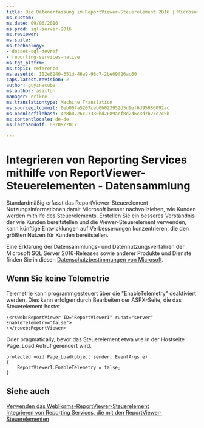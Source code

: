 ```yaml
---
title: Die Datenerfassung im ReportViewer-Steuerelement 2016 | Microsoft Docs
ms.custom: 
ms.date: 09/06/2016
ms.prod: sql-server-2016
ms.reviewer: 
ms.suite: 
ms.technology:
- docset-sql-devref
- reporting-services-native
ms.tgt_pltfrm: 
ms.topic: reference
ms.assetid: 112e0240-351d-46a9-98c7-2be09f26ac60
caps.latest.revision: 2
author: guyinacube
ms.author: asaxton
manager: erikre
ms.translationtype: Machine Translation
ms.sourcegitcommit: 0eb007a5207ceb0b023952d5d9ef6d95986092ac
ms.openlocfilehash: 4e8b0226c27380bd2089acf8d2d6c8d7b27c7c5b
ms.contentlocale: de-de
ms.lasthandoff: 08/09/2017

---
```

# <a name="integrating-reporting-services-using-reportviewer-controls---data-collection"></a>Integrieren von Reporting Services mithilfe von ReportViewer-Steuerelementen - Datensammlung
Standardmäßig erfasst das ReportViewer-Steuerelement Nutzungsinformationen damit Microsoft besser nachvollziehen, wie Kunden werden mithilfe des Steuerelements. Erstellen Sie ein besseres Verständnis der wie Kunden bereitstellen und die Viewer-Steuerelement verwenden, kann künftige Entwicklungen auf Verbesserungen konzentrieren, die den größten Nutzen für Kunden bereitstellen.

Eine Erklärung der Datensammlungs- und Datennutzungsverfahren der Microsoft SQL Server 2016-Releases sowie anderer Produkte und Dienste finden Sie in diesen [Datenschutzbestimmungen von Microsoft](https://www.microsoft.com/EN-US/privacystatement/SQLServer/Default.aspx).

## <a name="opting-out-of-telemetry"></a>Wenn Sie keine Telemetrie

Telemetrie kann programmgesteuert über die "EnableTelemetry" deaktiviert werden. Dies kann erfolgen durch Bearbeiten der ASPX-Seite, die das Steuerelement hostet

```
\<rsweb:ReportViewer ID="ReportViewer1" runat="server" EnableTelemetry="false">
\</rsweb:ReportViewer>
```

Oder pragmatically, bevor das Steuerelement etwa wie in der Hostseite Page_Load Aufruf gerendert wird.
    
```
protected void Page_Load(object sender, EventArgs e)
{
    ReportViewer1.EnableTelemetry = false;
}
```
## <a name="see-also"></a>Siehe auch

[Verwenden das WebForms-ReportViewer-Steuerelement](../../reporting-services/application-integration/using-the-webforms-reportviewer-control.md)  
[Integrieren von Reporting Services, die mit den ReportViewer-Steuerelementen](../../reporting-services/application-integration/integrating-reporting-services-using-reportviewer-controls.md) 





